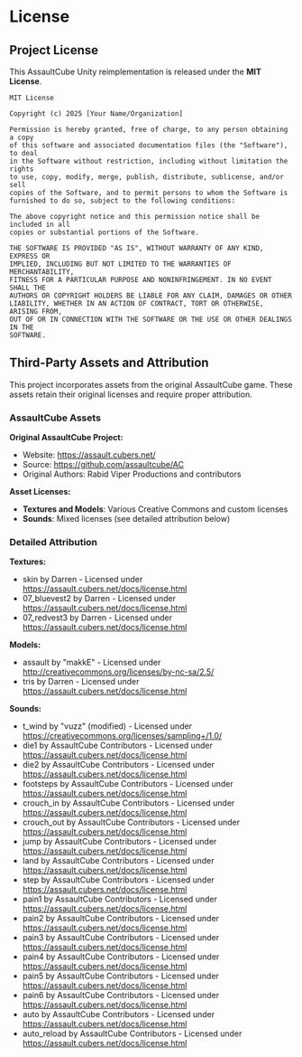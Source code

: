 # License

## Project License

This AssaultCube Unity reimplementation is released under the **MIT License**.

```
MIT License

Copyright (c) 2025 [Your Name/Organization]

Permission is hereby granted, free of charge, to any person obtaining a copy
of this software and associated documentation files (the "Software"), to deal
in the Software without restriction, including without limitation the rights
to use, copy, modify, merge, publish, distribute, sublicense, and/or sell
copies of the Software, and to permit persons to whom the Software is
furnished to do so, subject to the following conditions:

The above copyright notice and this permission notice shall be included in all
copies or substantial portions of the Software.

THE SOFTWARE IS PROVIDED "AS IS", WITHOUT WARRANTY OF ANY KIND, EXPRESS OR
IMPLIED, INCLUDING BUT NOT LIMITED TO THE WARRANTIES OF MERCHANTABILITY,
FITNESS FOR A PARTICULAR PURPOSE AND NONINFRINGEMENT. IN NO EVENT SHALL THE
AUTHORS OR COPYRIGHT HOLDERS BE LIABLE FOR ANY CLAIM, DAMAGES OR OTHER
LIABILITY, WHETHER IN AN ACTION OF CONTRACT, TORT OR OTHERWISE, ARISING FROM,
OUT OF OR IN CONNECTION WITH THE SOFTWARE OR THE USE OR OTHER DEALINGS IN THE
SOFTWARE.
```

## Third-Party Assets and Attribution

This project incorporates assets from the original AssaultCube game. These assets retain their original licenses and require proper attribution.

### AssaultCube Assets

**Original AssaultCube Project:**
- Website: https://assault.cubers.net/
- Source: https://github.com/assaultcube/AC
- Original Authors: Rabid Viper Productions and contributors

**Asset Licenses:**
- **Textures and Models**: Various Creative Commons and custom licenses
- **Sounds**: Mixed licenses (see detailed attribution below)

### Detailed Attribution

**Textures:**
- skin by Darren - Licensed under https://assault.cubers.net/docs/license.html
- 07_bluevest2 by Darren - Licensed under https://assault.cubers.net/docs/license.html
- 07_redvest3 by Darren - Licensed under https://assault.cubers.net/docs/license.html


**Models:**
- assault by "makkE" - Licensed under http://creativecommons.org/licenses/by-nc-sa/2.5/  
- tris by Darren - Licensed under https://assault.cubers.net/docs/license.html

**Sounds:**
- t_wind by "vuzz" (modified) - Licensed under https://creativecommons.org/licenses/sampling+/1.0/
- die1 by AssaultCube Contributors - Licensed under https://assault.cubers.net/docs/license.html
- die2 by AssaultCube Contributors - Licensed under https://assault.cubers.net/docs/license.html
- footsteps by AssaultCube Contributors - Licensed under https://assault.cubers.net/docs/license.html
- crouch_in by AssaultCube Contributors - Licensed under https://assault.cubers.net/docs/license.html
- crouch_out by AssaultCube Contributors - Licensed under https://assault.cubers.net/docs/license.html
- jump by AssaultCube Contributors - Licensed under https://assault.cubers.net/docs/license.html
- land by AssaultCube Contributors - Licensed under https://assault.cubers.net/docs/license.html
- step by AssaultCube Contributors - Licensed under https://assault.cubers.net/docs/license.html
- pain1 by AssaultCube Contributors - Licensed under https://assault.cubers.net/docs/license.html
- pain2 by AssaultCube Contributors - Licensed under https://assault.cubers.net/docs/license.html
- pain3 by AssaultCube Contributors - Licensed under https://assault.cubers.net/docs/license.html
- pain4 by AssaultCube Contributors - Licensed under https://assault.cubers.net/docs/license.html
- pain5 by AssaultCube Contributors - Licensed under https://assault.cubers.net/docs/license.html
- pain6 by AssaultCube Contributors - Licensed under https://assault.cubers.net/docs/license.html
- auto by AssaultCube Contributors - Licensed under https://assault.cubers.net/docs/license.html
- auto_reload by AssaultCube Contributors - Licensed under https://assault.cubers.net/docs/license.html